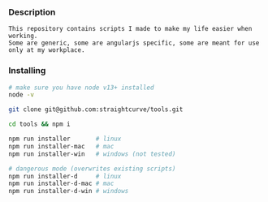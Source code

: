 ### Description
    This repository contains scripts I made to make my life easier when working.
    Some are generic, some are angularjs specific, some are meant for use only at my workplace.

### Installing

```bash
# make sure you have node v13+ installed
node -v

git clone git@github.com:straightcurve/tools.git

cd tools && npm i

npm run installer       # linux
npm run installer-mac   # mac
npm run installer-win   # windows (not tested)

# dangerous mode (overwrites existing scripts)
npm run installer-d     # linux
npm run installer-d-mac # mac
npm run installer-d-win # windows
```